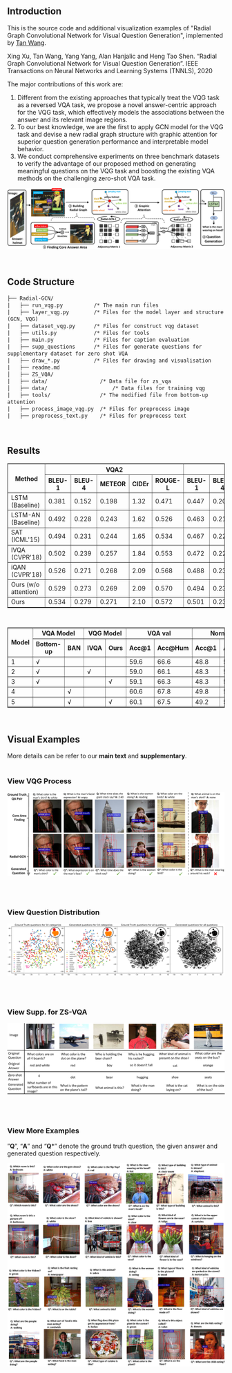 ## Introduction

This is the source code and additional visualization examples of "Radial Graph Convolutional Network for Visual Question Generation", implemented by [Tan Wang](https://github.com/Wangt-CN/).

Xing Xu, Tan Wang, Yang Yang, Alan Hanjalic and Heng Tao Shen. “Radial Graph Convolutional Network for Visual Question Generation”. IEEE Transactions on Neural Networks and Learning Systems (TNNLS), 2020

The major contributions of this work are:

1) Different from the existing approaches that typically treat the VQG task as a reversed VQA task, we propose a novel answer-centric approach for the VQG task, which effectively models the associations between the answer and its relevant image regions.
2)  To our best knowledge, we are the first to apply GCN model for the VQG task and devise a new radial graph structure with graphic attention for superior question generation performance and interpretable model behavior. 
3)  We conduct comprehensive experiments on three benchmark datasets to verify the advantage of our proposed method on generating meaningful questions on the VQG task and boosting the existing VQA methods on the challenging zero-shot VQA task.

![framework](https://github.com/submitwithanonymous/ICCV2019/raw/master/fig/framwork_new_.png)

<br>

## Code Structure

```
├── Radial-GCN/
|   ├── run_vqg.py          /* The main run files
|   ├── layer_vqg.py        /* Files for the model layer and structure (GCN, VQG)
|   ├── dataset_vqg.py      /* Files for construct vqg dataset
|   ├── utils.py            /* Files for tools
|   ├── main.py             /* Files for caption evaluation
|   ├── supp_questions      /* Files for generate questions for supplementary dataset for zero shot VQA
|   ├── draw_*.py           /* Files for drawing and visualisation
|   ├── readme.md
│   ├── ZS_VQA/
| 	├── data/                 /* Data file for zs_vqa
│   ├── data/                     /* Data files for training vqg
|	├── tools/                /* The modified file from bottom-up attention
|	├── process_image_vqg.py  /* Files for preprocess image
|	├── preprocess_text.py    /* Files for preprocess text
```

<br>

## Results




<table class="tg" align="center" border="1">
  <tr>
    <th class="tg-uys7" rowspan="2">Method</th>
    <th class="tg-uys7" colspan="5">VQA2</th>
    <th class="tg-c3ow" colspan="5">Visual7W</th>
  </tr>
  <tr>
    <th class="tg-c3ow">BLEU-1</td>
    <th class="tg-c3ow">BLEU-4</td>
    <th class="tg-c3ow">METEOR</td>
    <th class="tg-c3ow">CIDEr</td>
    <th class="tg-c3ow">ROUGE-L</td>
    <th class="tg-c3ow">BLEU-1</td>
    <th class="tg-c3ow">BLEU-4</td>
    <th class="tg-c3ow">METEOR</td>
    <th class="tg-c3ow">CIDEr</td>
    <th class="tg-c3ow">ROUGE-L</td>
  </tr>
  <tr>
    <td class="tg-c3ow">LSTM (Baseline)</td>
    <td class="tg-c3ow">0.381</td>
    <td class="tg-c3ow">0.152</td>
    <td class="tg-c3ow">0.198</td>
    <td class="tg-c3ow">1.32</td>
    <td class="tg-c3ow">0.471</td>
    <td class="tg-c3ow">0.447</td>
    <td class="tg-c3ow">0.202</td>
    <td class="tg-c3ow">0.192</td>
    <td class="tg-c3ow">1.13</td>
    <td class="tg-c3ow">0.468</td>
  </tr>
  <tr>
    <td class="tg-c3ow">LSTM-AN (Baseline)</td>
    <td class="tg-c3ow">0.492</td>
    <td class="tg-c3ow">0.228</td>
    <td class="tg-c3ow">0.243</td>
    <td class="tg-c3ow">1.62</td>
    <td class="tg-c3ow">0.526</td>
    <td class="tg-c3ow">0.463</td>
    <td class="tg-c3ow">0.219</td>
    <td class="tg-c3ow">0.229</td>
    <td class="tg-c3ow">1.34</td>
    <td class="tg-c3ow">0.501</td>
  </tr>
  <tr>
    <td class="tg-c3ow">SAT (ICML'15)</td>
    <td class="tg-c3ow">0.494</td>
    <td class="tg-c3ow">0.231</td>
    <td class="tg-c3ow">0.244</td>
    <td class="tg-c3ow">1.65</td>
    <td class="tg-c3ow">0.534</td>
    <td class="tg-c3ow">0.467</td>
    <td class="tg-c3ow">0.223</td>
    <td class="tg-c3ow">0.234</td>
    <td class="tg-c3ow">1.34</td>
    <td class="tg-c3ow">0.503</td>
  </tr>
  <tr>
    <td class="tg-c3ow">IVQA (CVPR'18)</td>
    <td class="tg-c3ow">0.502</td>
    <td class="tg-c3ow">0.239</td>
    <td class="tg-c3ow">0.257</td>
    <td class="tg-c3ow">1.84</td>
    <td class="tg-c3ow">0.553</td>
    <td class="tg-c3ow">0.472</td>
    <td class="tg-c3ow">0.227</td>
    <td class="tg-c3ow">0.237</td>
    <td class="tg-c3ow">1.36</td>
    <td class="tg-c3ow">0.508</td>
  </tr>
  <tr>
    <td class="tg-c3ow">iQAN (CVPR'18)</td>
    <td class="tg-c3ow">0.526</td>
    <td class="tg-c3ow">0.271</td>
    <td class="tg-c3ow">0.268</td>
    <td class="tg-c3ow">2.09</td>
    <td class="tg-c3ow">0.568</td>
    <td class="tg-c3ow">0.488</td>
    <td class="tg-c3ow">0.231</td>
    <td class="tg-c3ow">0.251</td>
    <td class="tg-c3ow">1.44</td>
    <td class="tg-c3ow">0.520</td>
  </tr>
  <tr>
    <td class="tg-7btt">Ours (w/o attention)</td>
    <td class="tg-c3ow">0.529</td>
    <td class="tg-c3ow">0.273</td>
    <td class="tg-c3ow">0.269</td>
    <td class="tg-c3ow">2.09</td>
    <td class="tg-c3ow">0.570</td>
    <td class="tg-c3ow">0.494</td>
    <td class="tg-c3ow">0.233</td>
    <td class="tg-c3ow">0.257</td>
    <td class="tg-c3ow">1.47</td>
    <td class="tg-c3ow">0.524</td>
  </tr>
  <tr>
    <td class="tg-7btt">Ours</td>
    <td class="tg-7btt">0.534</td>
    <td class="tg-7btt">0.279</td>
    <td class="tg-7btt">0.271</td>
    <td class="tg-7btt">2.10</td>
    <td class="tg-7btt">0.572</td>
    <td class="tg-7btt">0.501</td>
    <td class="tg-7btt">0.236</td>
    <td class="tg-7btt">0.259</td>
    <td class="tg-7btt">1.52</td>
    <td class="tg-7btt">0.527</td>
  </tr>
</table>


<br>

<table class="tg" align="center" border="1">
  <tr>
    <th class="tg-uys7" rowspan="2">Model</th>
    <th class="tg-uys7" colspan="2">VQA Model</th>
    <th class="tg-uys7" colspan="2">VQG Model</th>
    <th class="tg-c3ow" colspan="2">VQA val</th>
    <th class="tg-c3ow" colspan="2">Norm test</th>
    <th class="tg-c3ow" colspan="2">ZS-VQA test</th>
  </tr>
  <tr>
    <th class="tg-c3ow">Bottom-up</td>
    <th class="tg-c3ow">BAN</td>
    <th class="tg-c3ow">IVQA</td>
    <th class="tg-c3ow">Ours</td>
    <th class="tg-c3ow">Acc@1</td>
    <th class="tg-c3ow">Acc@Hum</td>
    <th class="tg-c3ow">Acc@1</td>
    <th class="tg-c3ow">Acc@Hum</td>
    <th class="tg-c3ow">Acc@1</td>
    <th class="tg-c3ow">Acc@Hum</td>
  </tr>
  <tr>
    <td class="tg-c3ow">1</td>
    <td class="tg-c3ow">√</td>
    <td class="tg-c3ow"></td>
    <td class="tg-c3ow"></td>
    <td class="tg-c3ow"></td>
    <td class="tg-c3ow">59.6</td>
    <td class="tg-c3ow">66.6</td>
    <td class="tg-c3ow">48.8</td>
    <td class="tg-c3ow">56.9</td>
    <td class="tg-c3ow">0</td>
    <td class="tg-c3ow">0</td>
  </tr>
  <tr>
    <td class="tg-c3ow">2</td>
    <td class="tg-c3ow">√</td>
    <td class="tg-c3ow"></td>
    <td class="tg-c3ow">√</td>
    <td class="tg-c3ow"></td>
    <td class="tg-c3ow">59.0</td>
    <td class="tg-c3ow">66.1</td>
    <td class="tg-c3ow">48.3</td>
    <td class="tg-c3ow">56.0</td>
    <td class="tg-c3ow">29.2</td>
    <td class="tg-c3ow">39.4</td>
  </tr>
  <tr>
    <td class="tg-c3ow">3</td>
    <td class="tg-c3ow">√</td>
    <td class="tg-c3ow"></td>
    <td class="tg-c3ow"></td>
    <td class="tg-c3ow">√</td>
    <td class="tg-c3ow">59.1</td>
    <td class="tg-c3ow">66.3</td>
    <td class="tg-c3ow">48.3</td>
    <td class="tg-c3ow">56.2</td>
    <td class="tg-c3ow">30.1</td>
    <td class="tg-c3ow">40.4</td>
  </tr>
  <tr>
    <td class="tg-c3ow">4</td>
    <td class="tg-c3ow"></td>
    <td class="tg-c3ow">√<br></td>
    <td class="tg-c3ow"></td>
    <td class="tg-c3ow"></td>
    <td class="tg-7btt">60.6</td>
    <td class="tg-7btt">67.8</td>
    <td class="tg-7btt">49.8</td>
    <td class="tg-7btt">58.9</td>
    <td class="tg-c3ow">0</td>
    <td class="tg-c3ow">0</td>
  </tr>
  <tr>
    <td class="tg-c3ow">5</td>
    <td class="tg-c3ow"></td>
    <td class="tg-c3ow">√</td>
    <td class="tg-c3ow"></td>
    <td class="tg-c3ow">√</td>
    <td class="tg-c3ow">60.1</td>
    <td class="tg-c3ow">67.5</td>
    <td class="tg-c3ow">49.2</td>
    <td class="tg-c3ow">58.7</td>
    <td class="tg-7btt">30.7</td>
    <td class="tg-7btt">41.3</td>
  </tr>
</table>

<br>

## Visual Examples
More details can be refer to our **main text** and **supplementary**.
<br>
<br>
### View VQG Process  
![VQG Process](https://github.com/submitwithanonymous/ICCV2019/raw/master/fig/visual_new3.png)

<br>
<br>   

### View Question Distribution
![Distribution](https://github.com/submitwithanonymous/ICCV2019/raw/master/fig/tsne_vis.png)

<br>
<br>  

### View Supp. for ZS-VQA
![Supp](https://github.com/submitwithanonymous/ICCV2019/raw/master/fig/supp_q.png)

<br>
<br>  

### View More Examples
”**Q**”, “**A**” and “**Q***” denote the ground truth question, the given answer and generated question respectively.

![More Examples](https://github.com/submitwithanonymous/ICCV2019/raw/master/fig/visual3.png)

